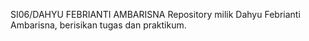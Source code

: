 SI06/DAHYU FEBRIANTI AMBARISNA
Repository milik Dahyu Febrianti Ambarisna, berisikan tugas dan praktikum.
